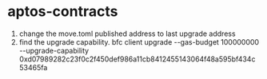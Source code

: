 # aptos-contracts



1. change the move.toml published address to last upgrade address
2. find the upgrade capability. 
bfc client upgrade  --gas-budget 100000000 --upgrade-capability 0xd07989282c23f0c2f450def986a11cb8412455143064f48a595bf434c53465fa
